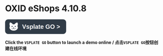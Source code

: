 # OXID eShops 4.10.8

<a href="https://www.vsplate.com/?docker-compose=https://github.com/vsplate/dcenvs/tree/master/oxideshop_ce/4.10.8/dc"><img alt="VSPLATE GO" src="https://raw.githubusercontent.com/vsplate/images/master/vsgo_btn.png" width="200px"></a>

**Click the `VSPLATE GO` button to launch a demo online / 点击`VSPLATE GO`按钮创建在线环境**
